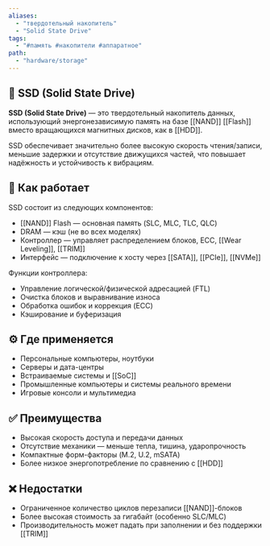 ```yaml
---
aliases:
  - "твердотельный накопитель"
  - "Solid State Drive"
tags:
  - "#память #накопители #аппаратное"
path:
  - "hardware/storage"
---
```


## 📌 SSD (Solid State Drive)

**SSD (Solid State Drive)** — это твердотельный накопитель данных, использующий энергонезависимую память на базе [[NAND]] [[Flash]] вместо вращающихся магнитных дисков, как в [[HDD]].

SSD обеспечивает значительно более высокую скорость чтения/записи, меньшие задержки и отсутствие движущихся частей, что повышает надёжность и устойчивость к вибрациям.

## 🧠 Как работает

SSD состоит из следующих компонентов:

- [[NAND]] Flash — основная память (SLC, MLC, TLC, QLC)
- DRAM — кэш (не во всех моделях)
- Контроллер — управляет распределением блоков, ECC, [[Wear Leveling]], [[TRIM]]
- Интерфейс — подключение к хосту через [[SATA]], [[PCIe]], [[NVMe]]

Функции контроллера:

- Управление логической/физической адресацией (FTL)
- Очистка блоков и выравнивание износа
- Обработка ошибок и коррекция (ECC)
- Кэширование и буферизация

## ⚙️ Где применяется

- Персональные компьютеры, ноутбуки
- Серверы и дата-центры
- Встраиваемые системы и [[SoC]]
- Промышленные компьютеры и системы реального времени
- Игровые консоли и мультимедиа

## ✅ Преимущества

- Высокая скорость доступа и передачи данных
- Отсутствие механики — меньше тепла, тишина, ударопрочность
- Компактные форм-факторы (M.2, U.2, mSATA)
- Более низкое энергопотребление по сравнению с [[HDD]]

## ❌ Недостатки

- Ограниченное количество циклов перезаписи [[NAND]]-блоков
- Более высокая стоимость за гигабайт (особенно SLC/MLC)
- Производительность может падать при заполнении и без поддержки [[TRIM]]
```